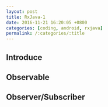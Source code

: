 ```yaml
---
layout: post
title: RxJava-1
date: 2016-11-21 16:20:05 +0800
categories: [coding, android, rxjava]
permalink: /:categories/:title
---
```


## Introduce


## Observable


## Observer/Subscriber